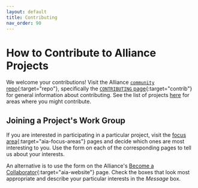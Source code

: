 ```yaml
---
layout: default
title: Contributing
nav_order: 90
---
```


# How to Contribute to Alliance Projects

We welcome your contributions! Visit the Alliance [`community` repo](https://github.com/The-AI-Alliance/community/){:target="repo"}, specifically the [`CONTRIBUTING` page](https://github.com/The-AI-Alliance/community/blob/main/CONTRIBUTING.md){:target="contrib"} for general information about contributing. See the list of projects [here]({{site.baseurl}}/index/) for areas where you might contribute.

## Joining a Project's Work Group

If you are interested in participating in a particular project, visit the [focus area](https://thealliance.ai/){:target="aia-focus-areas"} pages and decide which ones are most interesting to you. Use the form on each of the corresponding pages to tell us about your interests.

An alternative is to use the form on the Alliance's [Become a Collaborator](https://thealliance.ai/become-a-collaborator){:target="aia-website"} page. Check the boxes that look most appropriate and describe your particular interests in the _Message_ box.
